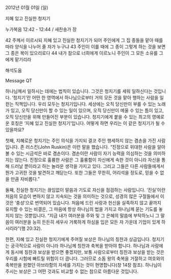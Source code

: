 2012년 01월 01일 (일)

지혜 있고 진실한 청지기



누가복음 12:42 - 12:44 / 새찬송가  장


42 주께서 이르시되 지혜 있고 진실한 청지기가 되어 주인에게 그 집 종들을 맡아 때를 따라 양식을 나누어 줄 자가 누구냐
43 주인이 이를 때에 그 종이 그렇게 하는 것을 보면 그 종은 복이 있으리로다
44 내가 참으로 너희에게 이르노니 주인이 그 모든 소유를 그에게 맡기리라

해석도움





Message QT

하나님께서 일하시는 데에는 법칙이 있습니다. 그것은 청지기를 세워 일하신다는 것입니다. ‘청지기’란 어떤 한 영역에서 하나님으로부터 거의 모든 것을 맡아 행하는 사람을 일컫는 직책입니다. 우리 모두는 청지기입니다. 세상에는 오직 당신만이 부를 수 있는 노래가 있고, 오직 당신만이 할 수 있는 일이 있으며, 오직 당신만이 메울 수 있는 틈이 있고, 오직 당신만을 위해 만들어진 부분이 있습니다.
청지기에게 붙을 수 있는 최고의 영예로운 호칭은 ‘지혜 있고 진실한 청지기’입니다. 어떻게 하면 우리는 이 같은 청지기가 될 수 있을까요?

첫째, 지혜로운 청지기는 주인 의식을 가지되 결코 주인 행세하지 않는 겸손을 가진 사람입니다. 존 러스킨(John Ruskin)은 이런 말을 했습니다.
“진정으로 위대한 사람을 알아볼 수 있는 시금석은 바로 겸손이다. 겸손이란 사람이 자기 능력을 의심하는 것을 의미하지는 않는다. 진정으로 훌륭한 사람은 그 훌륭함이 자신에게 속한 것이 아니라 자신을 통해 드러날 뿐이라고 하는 놀라운 생각을 가지고 있다. 그리고 그들은 다른 사람들에게서 뭔가 고귀한 것을 발견하고 깨닫는다. 또한 그들은 무한히, 어리석을 정도로, 믿을 수 없을 만큼 자비롭다.”

둘째, 진실한 청지기는 끊임없이 말씀과 기도로 자신을 점검하는 사람입니다. ‘진실’이란 처음의 모습이 변하지 않고 지속되는 것을 의미하는 것으로, 성경의 많은 구절들에서 이것은 ‘충성’으로 번역되어 있습니다. 처음에 드린 사랑과 헌신을 실족하지 않고 끝까지 유지할 수 있는 비결은, 그 마음에 항상 하나님의 법을 가지고 하나님께 묻는 기도를 놓치지 않는 것뿐입니다.
“지금 내가 여러분을 주와 및 그 은혜의 말씀에 부탁하노니 그 말씀이 여러분을 능히 든든히 세우사 거룩하게 하심을 입은 모든 자 가운데 기업이 있게 하시리라”(행 20:32).

한편, 지혜 있고 진실한 청지기에게 주어질 보상은 하나님의 칭찬과 상급입니다. 청지기는 궁극적으로 사람이 아니라 하나님께 칭찬과 축복을 받아야 합니다. 하나님과 사람에게 동시에 칭찬과 보상을 받으면 좋겠지만, 보통 사람으로부터 칭찬과 보상을 받는 것은 우리를 시험에 빠트릴 위험이 더 큽니다. 그러므로 소돔 왕의 축복을 거절하고 여호와의 축복만을 원했던 아브라함의 자세를 가지는 것이 현명합니다(창 14장 참조). 하나님이 주시는 보상은 그 어떤 것과도 비교할 수 없는 참으로 아름다운 것입니다.
